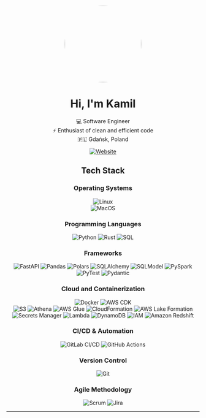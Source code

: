 <div align="center">

<img src="https://l.kleina.org/assets/img/1.png" width="200" height="200" style="border-radius: 50%;" />

# Hi, I'm Kamil

💻 Software Engineer  
⚡ Enthusiast of clean and efficient code  
🇵🇱 Gdańsk, Poland  

[![Website](https://img.shields.io/badge/Website-Click%20Here-blue?style=flat)](https://simplelink.kleina.org/social)

## Tech Stack

### Operating Systems  

![Linux](https://img.shields.io/badge/Linux-FCC624?style=flat&logo=linux&logoColor=black)  
![MacOS](https://img.shields.io/badge/macOS-000000?style=flat&logo=apple&logoColor=white)

### Programming Languages  

![Python](https://img.shields.io/badge/Python-3776AB?style=flat&logo=python&logoColor=white)
![Rust](https://img.shields.io/badge/Rust-000000?style=flat&logo=rust&logoColor=white)
![SQL](https://img.shields.io/badge/SQL-4479A1?style=flat&logo=postgresql&logoColor=white)

### Frameworks  

![FastAPI](https://img.shields.io/badge/FastAPI-009688?style=flat&logo=fastapi&logoColor=white)
![Pandas](https://img.shields.io/badge/Pandas-150458?style=flat&logo=pandas&logoColor=white)
![Polars](https://img.shields.io/badge/Polars-0095FF?style=flat&logo=polars&logoColor=white)
![SQLAlchemy](https://img.shields.io/badge/SQLAlchemy-5c6c6c?style=flat&logo=sqlalchemy&logoColor=white)
![SQLModel](https://img.shields.io/badge/SQLModel-0076A8?style=flat&logo=python&logoColor=white)
![PySpark](https://img.shields.io/badge/PySpark-E25D33?style=flat&logo=apache-spark&logoColor=white)
![PyTest](https://img.shields.io/badge/PyTest-000000?style=flat&logo=pytest&logoColor=white)
![Pydantic](https://img.shields.io/badge/Pydantic-0598BA?style=flat&logo=pydantic&logoColor=white)

### Cloud and Containerization  

![Docker](https://img.shields.io/badge/Docker-2496ED?style=flat&logo=docker&logoColor=white)
![AWS CDK](https://img.shields.io/badge/AWS%20CDK-FF9900?style=flat&logo=amazon-aws&logoColor=white)  
![S3](https://img.shields.io/badge/S3-569A31?style=flat&logo=amazon-s3&logoColor=white)
![Athena](https://img.shields.io/badge/Athena-232F3E?style=flat&logo=amazon-athena&logoColor=white)
![AWS Glue](https://img.shields.io/badge/AWS%20Glue-FF9900?style=flat&logo=amazon-aws&logoColor=white)
![CloudFormation](https://img.shields.io/badge/CloudFormation-FF9900?style=flat&logo=amazon-aws&logoColor=white)
![AWS Lake Formation](https://img.shields.io/badge/AWS%20Lake%20Formation-FF9900?style=flat&logo=amazon-aws&logoColor=white)
![Secrets Manager](https://img.shields.io/badge/Secrets%20Manager-FF9900?style=flat&logo=amazon-aws&logoColor=white)
![Lambda](https://img.shields.io/badge/Lambda-FF9900?style=flat&logo=amazon-lambda&logoColor=white)
![DynamoDB](https://img.shields.io/badge/DynamoDB-4053D6?style=flat&logo=amazon-dynamodb&logoColor=white)
![IAM](https://img.shields.io/badge/IAM-FF9900?style=flat&logo=amazon-aws&logoColor=white)
![Amazon Redshift](https://img.shields.io/badge/Amazon%20Redshift-CC0000?style=flat&logo=amazon-redshift&logoColor=white)

### CI/CD & Automation  

![GitLab CI/CD](https://img.shields.io/badge/GitLab%20CI%2FCD-FC6D26?style=flat&logo=gitlab&logoColor=white)
![GitHub Actions](https://img.shields.io/badge/GitHub%20Actions-2088FF?style=flat&logo=github-actions&logoColor=white)

### Version Control  

![Git](https://img.shields.io/badge/Git-F05032?style=flat&logo=git&logoColor=white)

### Agile Methodology  

![Scrum](https://img.shields.io/badge/Scrum-0052CC?style=flat&logo=scrum&logoColor=white)
![Jira](https://img.shields.io/badge/Jira-0052CC?style=flat&logo=jira&logoColor=white)

---
